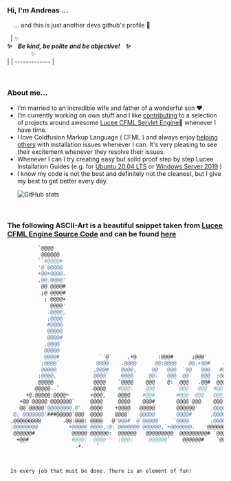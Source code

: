 ### Hi, I'm Andreas ...

&nbsp; &nbsp; ... and this is just another devs github's profile 👋

&nbsp; 
| ✨ &nbsp; &nbsp; &nbsp;<br>**✨&nbsp; &nbsp; _Be kind, be polite and be objective!_&nbsp; &nbsp; ✨**<br>&nbsp; &nbsp;  &nbsp; &nbsp; &nbsp;  &nbsp; &nbsp; ✨<br> |
| ------------- |

&nbsp; 
&nbsp; 
### About me...
- I'm married to an incredible wife and father of a wonderful son ❤️.
- I’m currently working on own stuff and I like [contributing](https://github.com/pulls?q=is%3Apr+author%3AandreasRu+archived%3Afalse+is%3Aclosed) to a selection of projects around awesome [Lucee CFML Servlet Engine](https://github.com/lucee/Lucee)🚀 whenever I have time.
- I love Coldfusion Markup Language ( CFML ) and always enjoy [helping others](https://dev.lucee.org/u/andreas/summary) with installation issues whenever I can. It's very pleasing to see their excitement whenever they resolve their issues.
- Whenever I can I try creating easy but solid proof step by step Lucee Installation Guides (e.g. for [Ubuntu 20.04 LTS](https://www.youtube.com/watch?v=Hk9mbHWFGvQ&list=PLk5a6z4LgytWw41VjPn6MNCVkYY62_yZC) or [Windows Server 2019](https://www.youtube.com/watch?v=kTilVJgN1_o&list=PLk5a6z4LgytUZw9gJX0n7QGt8__GLBAnf) )
- I know my code is not the best and definitely not the cleanest, but I give my best to get better every day.

&nbsp; 
&nbsp; 
&nbsp; 
![GitHub stats](https://github-readme-stats.vercel.app/api?username=andreasRu&show_icons=true&theme=radical)

&nbsp; 
&nbsp;
### The following ASCII-Art is a beautiful snippet taken from [Lucee CFML Engine Source Code](https://github.com/lucee/Lucee) and can be found [here](https://github.com/lucee/Lucee/blob/2156ca43c5549e552b0eca775cf294d3fd338f3d/ant/build-core.xml#L139) 

```bash         
          `@@@@                                                               
           @@@@@@                                                              
          ``#@@@@#                                                             
          '@`@@@@@                                                             
          +@@+@@@@.                                                            
          ,@@.@@@@'                                                            
           @@ @@@@#                                                            
           ;@ @@@@#                                                            
            ; @@@@+                                                            
              @@@@'                                                            
             .@@@@,                                                            
             ;@@@@                                                             
             #@@@@                                                             
             @@@@@                                                             
             @@@@#                                                             
            ,@@@@`                                                             
            @@@@@                                                              
            @@@@#             `'@`     ,+@       :@@@#      ;@@@'       #@@@`  
           ;@@@@`            @@@@    .@@@@      @@:@@@@    @@.+@@#    +@#`@@@` 
           @@@@@            ,@@@#    @@@@,     @@   @@@  `@@   @@@   #@#  :@@# 
          ;@@@@,            @@@@`    @@@@     @@:   @@@  @@:   @@@  ;@@   ;@@' 
          @@@@@             @@@@    `@@@@    @@@    @:  @@@   .@@#  @@@   @@@  
         @@@@@..`          .@@@@    #@@@;    @@@       `@@@   @@@  #@@'  `@@#  
      +@.@@@@@:@@@@+       +@@@,    @@@@    #@@#       #@@@  @@@   @@@,  @@@   
    +@@ @@@@@ @@@@@@@`     @@@@     @@@@    @@@#       @@@@ @@@    @@@.,@@;    
    @@`@@@@@'@@@@@@@@,@'   @@@@    +@@@@   @@@@@       @@@@@@'    .@@@@@@     ;
  @; @@@@@@@'###@@@@@`@@@  @@@@    @@@@'  .@@@@@       @@@@#      ,@@@@`     '#
 ,@@@@@@@@@       .@@:@@@: @@@@   @'@@@#  @`@@@@@     `@@@@       ;@@@@     @@,
 :@@@@@@@@          +@@@@@ @@@@,:@;`@@@@@@@ @@@@@@,`+@@@@@@@.   '@@@@@@@,.#@@, 
  @@@@@@#            @@@@@ @@@@@@:  @@@@@@   @@@@@@@@@  @@@@@@@@@# `@@@@@@@@`  
   +@@#              #@@@:  @@@@    ;@@@;     @@@@@@`    @@@@@@#    `@@@@@#    
                      .+.    `                                                 
                                                                               


 In every job that must be done. There is an element of fun!
 
 ```
